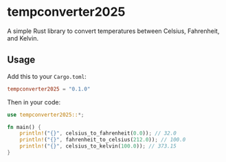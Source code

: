 # tempconverter2025

A simple Rust library to convert temperatures between Celsius, Fahrenheit, and Kelvin.

## Usage

Add this to your `Cargo.toml`:

```toml
tempconverter2025 = "0.1.0"
```

Then in your code:

```rust
use tempconverter2025::*;

fn main() {
    println!("{}", celsius_to_fahrenheit(0.0)); // 32.0
    println!("{}", fahrenheit_to_celsius(212.0)); // 100.0
    println!("{}", celsius_to_kelvin(100.0)); // 373.15
}
```
